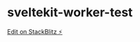 # sveltekit-worker-test

[Edit on StackBlitz ⚡️](https://stackblitz.com/edit/sveltejs-kit-template-default-jv9x8i)